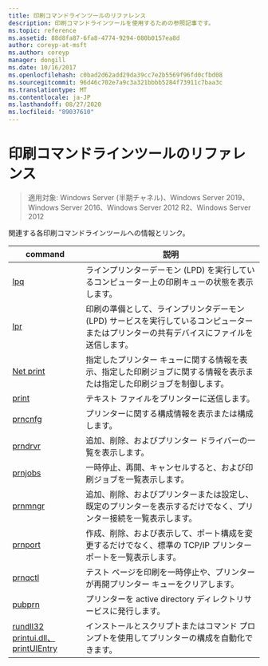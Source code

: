 ```yaml
---
title: 印刷コマンドラインツールのリファレンス
description: 印刷コマンドラインツールを使用するための参照記事です。
ms.topic: reference
ms.assetid: 88d8fa87-6fa8-4774-9294-080b0157ea8d
author: coreyp-at-msft
ms.author: coreyp
manager: dongill
ms.date: 10/16/2017
ms.openlocfilehash: c0bad2d62add29da39cc7e2b5569f96fd0cfbd08
ms.sourcegitcommit: 96d46c702e7a9c3a321bbbb5284f73911c7baa3c
ms.translationtype: MT
ms.contentlocale: ja-JP
ms.lasthandoff: 08/27/2020
ms.locfileid: "89037610"
---
```

# <a name="print-command-line-tool-reference"></a>印刷コマンドラインツールのリファレンス

> 適用対象: Windows Server (半期チャネル)、Windows Server 2019、Windows Server 2016、Windows Server 2012 R2、Windows Server 2012

関連する各印刷コマンドラインツールへの情報とリンク。

| command | 説明 |
|--|--|
| [lpq](lpq.md) | ラインプリンターデーモン (LPD) を実行しているコンピューター上の印刷キューの状態を表示します。 |
| [lpr](lpr.md) | 印刷の準備として、ラインプリンタデーモン (LPD) サービスを実行しているコンピューターまたはプリンターの共有デバイスにファイルを送信します。 |
| [Net print](net-print.md) | 指定したプリンター キューに関する情報を表示、指定した印刷ジョブに関する情報を表示または指定した印刷ジョブを制御します。 |
| [print](print.md) | テキスト ファイルをプリンターに送信します。 |
| [prncnfg](prncnfg.md) | プリンターに関する構成情報を表示または構成します。 |
| [prndrvr](prndrvr.md) | 追加、削除、およびプリンター ドライバーの一覧を表示します。 |
| [prnjobs](prnjobs.md) | 一時停止、再開、キャンセルすると、および印刷ジョブを一覧表示します。 |
| [prnmngr](prnmngr.md) | 追加、削除、およびプリンターまたは設定し、既定のプリンターを表示するだけでなく、プリンター接続を一覧表示します。 |
| [prnport](prnport.md) | 作成、削除、および表示して、ポート構成を変更するだけでなく、標準の TCP/IP プリンター ポートを一覧表示します。 |
| [prnqctl](prnqctl.md) | テスト ページを印刷を一時停止や、プリンターが再開プリンター キューをクリアします。 |
| [pubprn](pubprn.md) | プリンターを active directory ディレクトリサービスに発行します。 |
| [rundll32 printui.dll、printUIEntry](rundll32-printui.md) | インストールとスクリプトまたはコマンド プロンプトを使用してプリンターの構成を自動化できます。 |